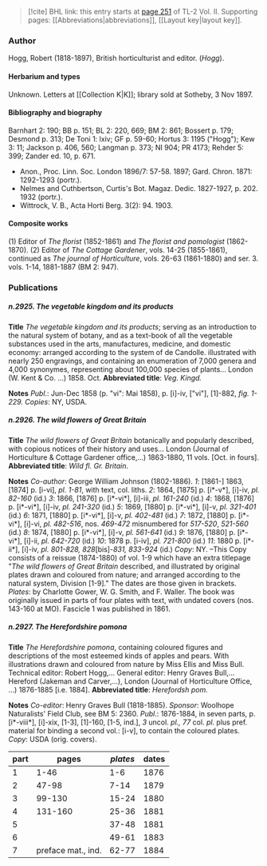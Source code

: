 > [!cite] BHL link: this entry starts at [page 251](https://www.biodiversitylibrary.org/item/103253#page/277/mode/1up) of TL-2 Vol. II.
> Supporting pages: [[Abbreviations|abbreviations]], [[Layout key|layout key]].

### Author

Hogg, Robert (1818-1897), British horticulturist and editor. (*Hogg*).

#### Herbarium and types

Unknown. Letters at [[Collection K|K]]; library sold at Sotheby, 3 Nov 1897.

#### Bibliography and biography

Barnhart 2: 190; BB p. 151; BL 2: 220, 669; BM 2: 861; Bossert p. 179; Desmond p. 313; De Toni 1: lxiv; GF p. 59-60; Hortus 3: 1195 ("Hogg"); Kew 3: 11; Jackson p. 406, 560; Langman p. 373; NI 904; PR 4173; Rehder 5: 399; Zander ed. 10, p. 671.
- Anon., Proc. Linn. Soc. London 1896/7: 57-58. 1897; Gard. Chron. 1871: 1292-1293 (portr.).
- Nelmes and Cuthbertson, Curtis's Bot. Magaz. Dedic. 1827-1927, p. 202. 1932 (portr.).
- Wittrock, V. B., Acta Horti Berg. 3(2): 94. 1903.

#### Composite works

(1) Editor of *The florist* (1852-1861) and *The florist and pomologist* (1862-1870).
(2) Editor of *The Cottage Gardener*, vols. 14-25 (1855-1861), continued as *The journal of Horticulture*, vols. 26-63 (1861-1880) and ser. 3. vols. 1-14, 1881-1887 (BM 2: 947).

### Publications

##### n.2925. The vegetable kingdom and its products

**Title**
*The vegetable kingdom and its products*; serving as an introduction to the natural system of botany, and as a text-book of all the vegetable substances used in the arts, manufactures, medicine, and domestic economy: arranged according to the system of de Candolle. illustrated with nearly 250 engravings, and containing an enumeration of 7,000 genera and 4,000 synonymes, representing about 100,000 species of plants... London (W. Kent & Co. ...) 1858. Oct.
**Abbreviated title**: *Veg. Kingd.*

**Notes**
*Publ*.: Jun-Dec 1858 (p. "vi": Mai 1858), p. \[i\]-iv, \["vi"\], \[1\]-882, *fig. 1-229. Copies*: NY, USDA.

##### n.2926. The wild flowers of Great Britain

**Title**
*The wild flowers of Great Britain* botanically and popularly described, with copious notices of their history and uses... London (Journal of Horticulture & Cottage Gardener office,...) 1863-1880, 11 vols. \[Oct. in fours\].
**Abbreviated title**: *Wild fl. Gr. Britain*.

**Notes**
*Co-author*: George William Johnson (1802-1886).
*1*: \[1861-\] 1863, \[1874\] p. \[i-vi\], *pl. 1-81*, with text, col. liths.
*2*: 1864, \[1875\] p. \[i\*-v\*\], \[i\]-iv, *pl. 82-160* (id.) *3*: 1866, \[1876\] p. \[i\*-vi\*\], \[i\]-iii, *pl. 161-240* (id.) *4*: 1868, \[1876\] p. \[i\*-vi\*\], \[i\]-iv, *pl. 241-320* (id.) *5*: 1869, \[1880\] p. \[i\*-vi\*\], \[i\]-v, *pl. 321-401* (id.) *6*: 1871, \[1880\] p. \[i\*-vi\*\], \[i\]-v, *pl. 402-481* (id.) *7*: 1872, \[1880\] p. \[i\*-vi\*\], \[i\]-vi, *pl. 482-516*, nos. *469-472* misnumbered for *517-520*, *521-560* (id.)
*8*: 1874, \[1880\] p. \[i\*-vi\*\], \[i\]-v, *pl. 561-641* (id.) *9*: 1876, \[1880\] p. \[i\*-vi\*\], \[i\]-ii, *pl. 642-720* (id.) *10*: 1878 p. \[i-iv\], *pl. 721-800* (id.)
*11*: 1880 p. \[i\*-ii\*\], \[i\]-iv, *pl. 801-828, 828*\[bis\]-*831, 833-924* (id.) *Copy*: NY. –This Copy consists of a reissue (1874-1880) of vol. 1-9 which have an extra titlepage "*The wild flowers of Great Britain* described, and illustrated by original plates drawn and coloured from nature; and arranged according to the natural system, Division \[1-9\]." The dates are those given in brackets. *Plates*: by Charlotte Gower, W. G. Smith, and F. Waller.
The book was originally issued in parts of four plates with text, with undated covers (nos. 143-160 at MO). Fascicle 1 was published in 1861.

##### n.2927. The Herefordshire pomona

**Title**
*The Herefordshire pomona*, containing coloured figures and descriptions of the most esteemed kinds of apples and pears. With illustrations drawn and coloured from nature by Miss Ellis and Miss Bull. Technical editor: Robert Hogg,... General editor: Henry Graves Bull,... Hereford (Jakeman and Carver,...), London (Journal of Horticulture Office, ...) 1876-1885 \[i.e. 1884\].
**Abbreviated title**: *Herefordsh pom.*

**Notes**
*Co-editor*: Henry Graves Bull (1818-1885).
*Sponsor*: Woolhope Naturalists' Field Club, see BM 5: 2360.
*Publ*.: 1876-1884, in seven parts, p. \[i\*-viii\*\], \[i\]-xix, \[1-3\], \[1\]-160, \[1-5, ind.\], *3* uncol. *pl., 77* col. *pl*. plus pref. material for binding a second vol.: \[i-v\], to contain the coloured plates.
*Copy*: USDA (orig. covers).

|part	|pages	|*plates*	|dates|
|---	|---	|---	|---	|
|1	|1-46	|1-6	|1876|
|2	|47-98	|7-14	|1879|
|3	|99-130	|15-24	|1880|
|4	|131-160	|25-36	|1881|
|5	|	|37-48	|1881|
|6	|	|49-61	|1883|
|7	|preface mat., ind.	|62-77	|1884|

